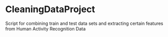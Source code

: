 CleaningDataProject
===================

Script for combining train and test data sets and extracting certain features from Human Activity Recognition Data
